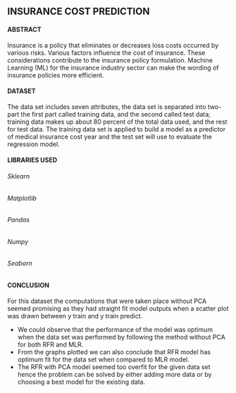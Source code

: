 ## INSURANCE COST PREDICTION

#### ABSTRACT 
Insurance is a policy that eliminates or decreases loss costs occurred by various
risks. Various factors influence the cost of insurance. These considerations
contribute to the insurance policy formulation. Machine Learning (ML) for the
insurance industry sector can make the wording of insurance policies more
efficient.

#### DATASET 
The data set includes seven attributes, the data set is separated into two-part the
first part called training data, and the second called test data; training data makes
up about 80 percent of the total data used, and the rest for test data. The training
data set is applied to build a model as a predictor of medical insurance cost year
and the test set will use to evaluate the regression model. 

#### LIBRARIES USED
  ###### Sklearn
  ###### Matplotlib
  ###### Pandas
  ###### Numpy
  ###### Seaborn

#### CONCLUSION

For this dataset the computations that were taken place without PCA seemed
promising as they had straight fit model outputs when a scatter plot was drawn
between y train and y train predict.
 -  We could observe that the performance of the model was optimum when the data set was performed by following the method without PCA for both RFR and MLR.
 - From the graphs plotted we can also conclude that RFR model has optimum fit for the data set when compared to MLR model.
 - The RFR with PCA model seemed too overfit for the given data set hence the problem can be solved by either adding more data or by choosing a best model for the existing data.
